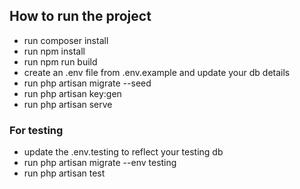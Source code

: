 ## How to run the project

- run composer install
- run npm install
- run npm run build
- create an .env file from .env.example and update your db details
- run php artisan migrate --seed
- run php artisan key:gen
- run php artisan serve

### For testing

- update the .env.testing to reflect your testing db
- run php artisan migrate --env testing
- run php artisan test
